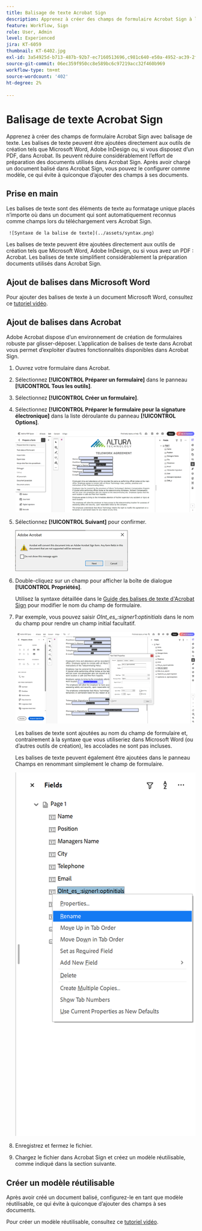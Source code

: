 ```yaml
---
title: Balisage de texte Acrobat Sign
description: Apprenez à créer des champs de formulaire Acrobat Sign à l’aide du balisage de texte
feature: Workflow, Sign
role: User, Admin
level: Experienced
jira: KT-6059
thumbnail: KT-6402.jpg
exl-id: 3a54925d-b713-487b-92b7-ec7160513696,c981c640-e50a-4952-ac39-2f90d6d0cf08
source-git-commit: 06ec359f950cc8e589bc6c97219acc32f460b969
workflow-type: tm+mt
source-wordcount: '402'
ht-degree: 2%

---
```


# Balisage de texte Acrobat Sign

Apprenez à créer des champs de formulaire Acrobat Sign avec balisage de texte. Les balises de texte peuvent être ajoutées directement aux outils de création tels que Microsoft Word, Adobe InDesign ou, si vous disposez d’un PDF, dans Acrobat. Ils peuvent réduire considérablement l’effort de préparation des documents utilisés dans Acrobat Sign. Après avoir chargé un document balisé dans Acrobat Sign, vous pouvez le configurer comme modèle, ce qui évite à quiconque d’ajouter des champs à ses documents.

## Prise en main

Les balises de texte sont des éléments de texte au formatage unique placés n’importe où dans un document qui sont
automatiquement reconnus comme champs lors du téléchargement vers Acrobat Sign.

     ![Syntaxe de la balise de texte](../assets/syntax.png)

Les balises de texte peuvent être ajoutées directement aux outils de création tels que Microsoft Word, Adobe InDesign, ou si
vous avez un PDF : Acrobat. Les balises de texte simplifient considérablement la préparation
documents utilisés dans Acrobat Sign.

## Ajout de balises dans Microsoft Word

Pour ajouter des balises de texte à un document Microsoft Word, consultez ce [tutoriel vidéo](text-tagging-word.md).

## Ajout de balises dans Acrobat

Adobe Acrobat dispose d’un environnement de création de formulaires robuste par glisser-déposer. L’application de balises de texte dans Acrobat vous permet d’exploiter d’autres fonctionnalités disponibles dans Acrobat Sign.

1. Ouvrez votre formulaire dans Acrobat.

1. Sélectionnez **[!UICONTROL Préparer un formulaire]** dans le panneau **[!UICONTROL Tous les outils]**.

1. Sélectionnez **[!UICONTROL Créer un formulaire]**.

1. Sélectionnez **[!UICONTROL Préparer le formulaire pour la signature électronique]** dans la liste déroulante du panneau **[!UICONTROL Options]**.

   ![Préparer le formulaire pour la signature électronique](../assets/tag-prepare-e-signing.png)

1. Sélectionnez **[!UICONTROL Suivant]** pour confirmer.

   ![Confirmer la conversion des champs](../assets/tag-confirm.png)

1. Double-cliquez sur un champ pour afficher la boîte de dialogue **[!UICONTROL Propriétés]**.

   Utilisez la syntaxe détaillée dans le [Guide des balises de texte d&#39;Acrobat Sign](https://helpx.adobe.com/fr/sign/using/text-tag.html) pour modifier le nom du champ de formulaire.

1. Par exemple, vous pouvez saisir *OInt_es_:signer1:optinitials* dans le nom du champ pour rendre un champ initial facultatif.

   ![Modifier le nom du champ](../assets/tag-opt-initials.png)

   Les balises de texte sont ajoutées au nom du champ de formulaire et, contrairement à la syntaxe que vous utiliseriez dans Microsoft Word (ou d’autres outils de création), les accolades ne sont pas incluses.

   Les balises de texte peuvent également être ajoutées dans le panneau Champs en renommant simplement le champ de formulaire.

   ![Renommer dans le panneau Champs](../assets/tag-rename.png)

1. Enregistrez et fermez le fichier.

1. Chargez le fichier dans Acrobat Sign et créez un modèle réutilisable, comme indiqué dans la section suivante.

## Créer un modèle réutilisable

Après avoir créé un document balisé, configurez-le en tant que modèle réutilisable, ce qui évite à quiconque d’ajouter des champs à ses documents.

Pour créer un modèle réutilisable, consultez ce [tutoriel vidéo](../sign-advanced-users/create-a-template.md).
